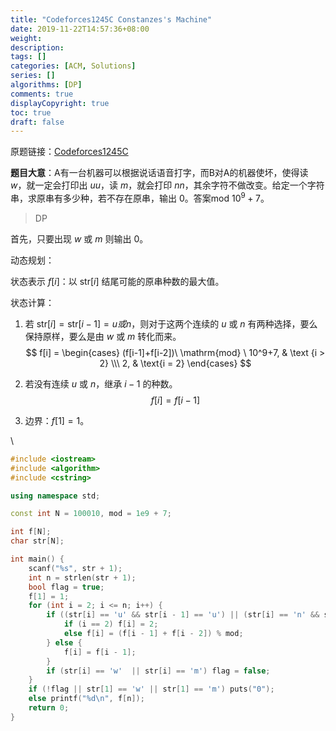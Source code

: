 ```yaml
---
title: "Codeforces1245C Constanzes's Machine"
date: 2019-11-22T14:57:36+08:00
weight: 
description:
tags: []
categories: [ACM, Solutions]
series: []
algorithms: [DP]
comments: true
displayCopyright: true
toc: true
draft: false
---
```


原题链接：[Codeforces1245C](https://codeforces.com/contest/1245/problem/C )

**题目大意**：A有一台机器可以根据说话语音打字，而B对A的机器使坏，使得读 $w$，就一定会打印出 $uu$，读 $m$，就会打印 $nn$，其余字符不做改变。给定一个字符串，求原串有多少种，若不存在原串，输出 $0$。答案$\mathrm{mod} \ 10^9+7$。

<!--more-->

> DP

首先，只要出现 $w$ 或 $m$ 则输出 $0$。

动态规划：

状态表示 $f[i]$：以 $\mathrm{str}[i]$ 结尾可能的原串种数的最大值。

状态计算：

1. 若 $\mathrm{str}[i]=\mathrm{str}[i-1]=u或n$，则对于这两个连续的 $u$ 或 $n$ 有两种选择，要么保持原样，要么是由 $w$ 或 $m$ 转化而来。
   $$
   f[i] = \begin{cases} (f[i-1]+f[i-2])\ \mathrm{mod} \ 10^9+7, & \text {i > 2} \\\ 2, & \text{i = 2} \end{cases}
   $$

2. 若没有连续 $u$ 或 $n$，继承 $i-1$ 的种数。
   $$
   f[i] = f[i - 1]
   $$
   
3. 边界：$f[1] = 1$。

\

```cpp
#include <iostream>
#include <algorithm>
#include <cstring>

using namespace std;

const int N = 100010, mod = 1e9 + 7;

int f[N];
char str[N];

int main() {   
	scanf("%s", str + 1);
	int n = strlen(str + 1);
	bool flag = true;
	f[1] = 1;
	for (int i = 2; i <= n; i++) {	
		if ((str[i] == 'u' && str[i - 1] == 'u') || (str[i] == 'n' && str[i - 1] == 'n')) {	
			if (i == 2) f[i] = 2;
			else f[i] = (f[i - 1] + f[i - 2]) % mod;
		} else {
            f[i] = f[i - 1];
        }
		if (str[i] == 'w'  || str[i] == 'm') flag = false;
    }
	if (!flag || str[1] == 'w' || str[1] == 'm') puts("0");
	else printf("%d\n", f[n]);
    return 0;
}
```
